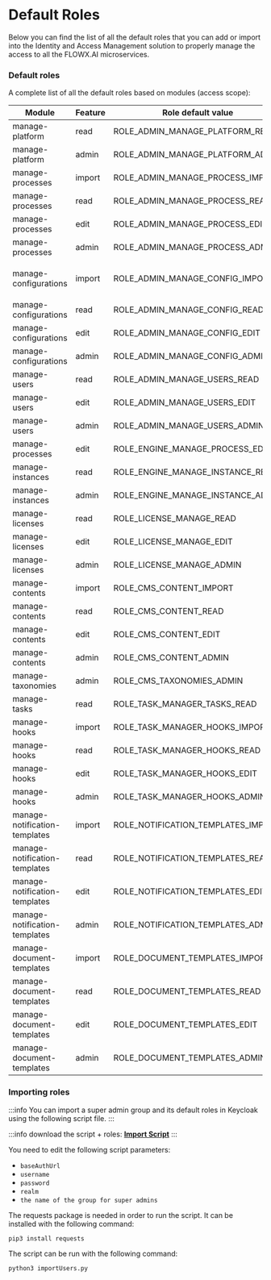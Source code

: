 # Default Roles

Below you can find the list of all the default roles that you can add or import into the Identity and Access Management solution to properly manage the access to all the FLOWX.AI microservices.

### Default roles

A complete list of all the default roles based on modules (access scope):

| Module                              | Feature | Role default value                    | Microservice    |
| ----------------------------------- | ------- | ------------------------------------- | --------------- |
| manage-platform                     | read    | ROLE_ADMIN_MANAGE_PLATFORM_READ   | Admin           |
| manage-platform                     | admin   | ROLE_ADMIN_MANAGE_PLATFORM_ADMIN  | Admin           |
| manage-processes                    | import  | ROLE_ADMIN_MANAGE_PROCESS_IMPORT  | Admin           |
| manage-processes                    | read    | ROLE_ADMIN_MANAGE_PROCESS_READ    | Admin           |
| manage-processes                    | edit    | ROLE_ADMIN_MANAGE_PROCESS_EDIT    | Admin           |
| manage-processes                    | admin   | ROLE_ADMIN_MANAGE_PROCESS_ADMIN   | Admin           |
| <p></p><p>manage-configurations</p> | import  | ROLE_ADMIN_MANAGE_CONFIG_IMPORT   | Admin           |
| manage-configurations               | read    | ROLE_ADMIN_MANAGE_CONFIG_READ     | Admin           |
| manage-configurations               | edit    | ROLE_ADMIN_MANAGE_CONFIG_EDIT     | Admin           |
| manage-configurations               | admin   | ROLE_ADMIN_MANAGE_CONFIG_ADMIN    | Admin           |
| manage-users                        | read    | ROLE_ADMIN_MANAGE_USERS_READ      | Admin           |
| manage-users                        | edit    | ROLE_ADMIN_MANAGE_USERS_EDIT      | Admin           |
| manage-users                        | admin   | ROLE_ADMIN_MANAGE_USERS_ADMIN     | Admin           |
| manage-processes                    | edit    | ROLE_ENGINE_MANAGE_PROCESS_EDIT   | Engine          |
| manage-instances                    | read    | ROLE_ENGINE_MANAGE_INSTANCE_READ  | Engine          |
| manage-instances                    | admin   | ROLE_ENGINE_MANAGE_INSTANCE_ADMIN | Engine          |
| manage-licenses                     | read    | ROLE_LICENSE_MANAGE_READ           | License         |
| manage-licenses                     | edit    | ROLE_LICENSE_MANAGE_EDIT           | License         |
| manage-licenses                     | admin   | ROLE_LICENSE_MANAGE_ADMIN          | License         |
| manage-contents                     | import  | ROLE_CMS_CONTENT_IMPORT            | CMS             |
| manage-contents                     | read    | ROLE_CMS_CONTENT_READ              | CMS             |
| manage-contents                     | edit    | ROLE_CMS_CONTENT_EDIT              | CMS             |
| manage-contents                     | admin   | ROLE_CMS_CONTENT_ADMIN             | CMS             |
| manage-taxonomies                   | admin   | ROLE_CMS_TAXONOMIES_ADMIN          | CMS             |
| manage-tasks                        | read    | ROLE_TASK_MANAGER\_TASKS\_READ      | Task management |
| manage-hooks                        | import  | ROLE\_TASK\_MANAGER\_HOOKS\_IMPORT    | Task management |
| manage-hooks                        | read    | ROLE\_TASK\_MANAGER\_HOOKS\_READ      | Task management |
| manage-hooks                        | edit    | ROLE\_TASK\_MANAGER\_HOOKS\_EDIT      | Task management |
| manage-hooks                        | admin   | ROLE\_TASK\_MANAGER\_HOOKS\_ADMIN     | Task management |
| manage-notification-templates       | import  | ROLE\_NOTIFICATION\_TEMPLATES\_IMPORT | Notifications   |
| manage-notification-templates       | read    | ROLE\_NOTIFICATION\_TEMPLATES\_READ   | Notifications   |
| manage-notification-templates       | edit    | ROLE\_NOTIFICATION\_TEMPLATES\_EDIT   | Notifications   |
| manage-notification-templates       | admin   | ROLE\_NOTIFICATION\_TEMPLATES\_ADMIN  | Notifications   |
| manage-document-templates           | import  | ROLE\_DOCUMENT\_TEMPLATES\_IMPORT     | Documents       |
| manage-document-templates           | read    | ROLE\_DOCUMENT\_TEMPLATES\_READ       | Documents       |
| manage-document-templates           | edit    | ROLE\_DOCUMENT\_TEMPLATES\_EDIT       | Documents       |
| manage-document-templates           | admin   | ROLE\_DOCUMENT\_TEMPLATES\_ADMIN      | Documents       |

### Importing roles

:::info
You can import a super admin group and its default roles in Keycloak using the following script file.
:::

:::info download the script + roles:
[**Import Script**](../../platform-deep-dive/assets/importUsers.zip)
:::

You need to edit the following script parameters:

* `baseAuthUrl`
* `username`
* `password`
* `realm`
* `the name of the group for super admins`

The requests package is needed in order to run the script. It can be installed with the following command:

```
pip3 install requests
```

The script can be run with the following command:

```
python3 importUsers.py
```

